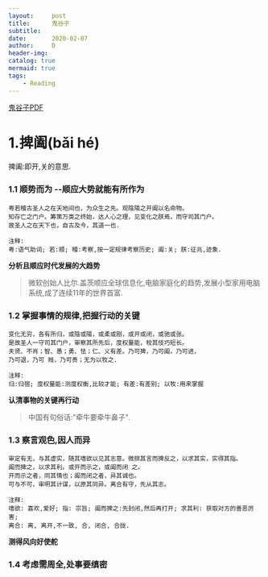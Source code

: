 ```yaml
---
layout:     post
title:      鬼谷子
subtitle:   
date:       2020-02-07
author:     D
header-img: 
catalog: true
mermaid: true
tags:
    - Reading
---
```


<a href="https://github.com/dm116/dm116.github.io/blob/master/assests/Guigumaster.pdf" target="_blank">鬼谷子PDF</a>

# 1.捭阖(bǎi hé)
捭阖:即开,关的意思.

### 1.1 顺势而为 --顺应大势就能有所作为
```
粤若稽古圣人之在天地间也，为众生之先。观陰陽之开阖以名命物。
知存亡之门户。筹策万类之终始，达人心之理，见变化之朕焉，而守司其门户。
故圣人之在天下也，自古及今，其道一也.

注释:
粤:语气助词; 若:顺; 稽:考察,按一定规律考察历史; 阖:关; 朕:征兆,迹象.
```
**分析且顺应时代发展的大趋势**

>微软创始人比尔.盖茨顺应全球信息化,电脑家庭化的趋势,发展小型家用电脑系统,成了连续11年的世界首富.

### 1.2 掌握事情的规律,把握行动的关键
```
变化无穷，各有所归，或陰或陽，或柔或刚，或开或闭，或驰或张。
是故圣人一守司其门户，审察其所先后，度权量能，校其伎巧短长。
夫贤、不肖；智、愚；勇、怯；仁、义有差。乃可捭，乃可阖，乃可进，
乃可退，乃可 贱，乃可贵；无为以牧之.

注释:
归:归宿; 度权量能:测度权衡,比较才能; 有差:有差别; 以牧:用来掌握
```
**认清事物的关键再行动**

>中国有句俗话:"牵牛要牵牛鼻子".

### 1.3 察言观色,因人而异
```
审定有无，与其虚实，随其嗜欲以见其志意。微排其言而捭反之，以求其实，实得其指。
阖而捭之，以求其利。或开而示之，或阖而闭 之。
开而示之者，同其情也；阖而闭之者，异其诚也。
可与不可，审明其计谋，以原其同异。离合有守，先从其志。

注释:
嗜欲: 喜欢,爱好; 指: 宗旨; 阖而捭之:先封闭,然后再打开; 求其利: 获取对方的善恶厉害;
离合: 离, 离开,不一致, 合, 闭合, 合拢.
```
**测得风向好使舵**

### 1.4 考虑需周全,处事要缜密



